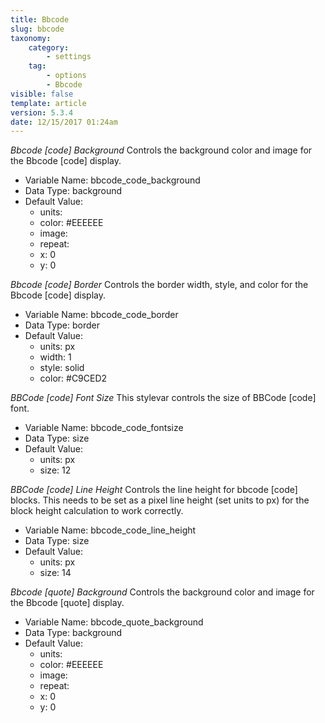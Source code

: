 ```yaml
---
title: Bbcode
slug: bbcode
taxonomy:
    category:
        - settings
    tag:
        - options
        - Bbcode
visible: false
template: article
version: 5.3.4
date: 12/15/2017 01:24am
---
```


<section class='option'>

*Bbcode [code] Background*
Controls the background color and image for the Bbcode [code] display.



- Variable Name: bbcode_code_background
- Data Type: background
- Default Value: 
	- units: 
	- color: #EEEEEE
	- image: 
	- repeat: 
	- x: 0
	- y: 0


</section>
<section class='option'>

*Bbcode [code] Border*
Controls the border width, style, and color for the Bbcode [code] display.



- Variable Name: bbcode_code_border
- Data Type: border
- Default Value: 
	- units: px
	- width: 1
	- style: solid
	- color: #C9CED2


</section>
<section class='option'>

*BBCode [code] Font Size*
This stylevar controls the size of BBCode [code] font.



- Variable Name: bbcode_code_fontsize
- Data Type: size
- Default Value: 
	- units: px
	- size: 12


</section>
<section class='option'>

*BBCode [code] Line Height*
Controls the line height for bbcode [code] blocks. This needs to be set as a pixel line height (set units to px) for the block height calculation to work correctly.



- Variable Name: bbcode_code_line_height
- Data Type: size
- Default Value: 
	- units: px
	- size: 14


</section>
<section class='option'>

*Bbcode [quote] Background*
Controls the background color and image for the Bbcode [quote] display.



- Variable Name: bbcode_quote_background
- Data Type: background
- Default Value: 
	- units: 
	- color: #EEEEEE
	- image: 
	- repeat: 
	- x: 0
	- y: 0


</section>
